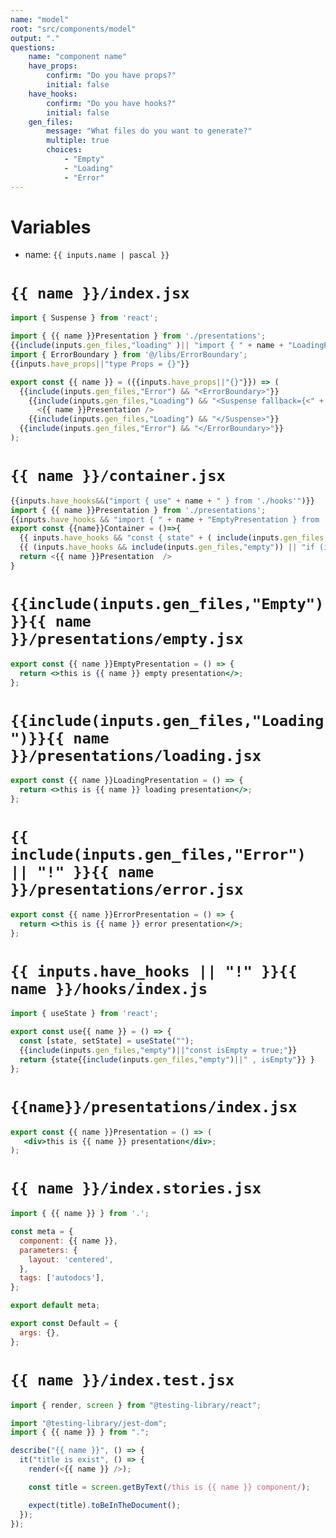 ```yaml
---
name: "model"
root: "src/components/model"
output: "."
questions:
    name: "component name"
    have_props:
        confirm: "Do you have props?"
        initial: false
    have_hooks:
        confirm: "Do you have hooks?"
        initial: false
    gen_files:
        message: "What files do you want to generate?"
        multiple: true
        choices:
            - "Empty"
            - "Loading"
            - "Error"
---
```


# Variables

-   name: `{{ inputs.name | pascal }}`

# `{{ name }}/index.jsx`

```jsx
import { Suspense } from 'react';

import { {{ name }}Presentation } from './presentations';
{{include(inputs.gen_files,"loading" )|| "import { " + name + "LoadingPresentation } from './presentations/loading'"}}
import { ErrorBoundary } from '@/libs/ErrorBoundary';
{{inputs.have_props||"type Props = {}"}}

export const {{ name }} = ({{inputs.have_props||"{}"}}) => (
  {{include(inputs.gen_files,"Error") && "<ErrorBoundary>"}}
    {{include(inputs.gen_files,"Loading") && "<Suspense fallback={<" + name + "LoadingPresentation />}>"}}
      <{{ name }}Presentation />
    {{include(inputs.gen_files,"Loading") && "</Suspense>"}}
  {{include(inputs.gen_files,"Error") && "</ErrorBoundary>"}}
);

```

# `{{ name }}/container.jsx`

```jsx
{{inputs.have_hooks&&("import { use" + name + " } from './hooks'")}}
import { {{ name }}Presentation } from './presentations';
{{inputs.have_hooks && "import { " + name + "EmptyPresentation } from './presentations/empty';"}}
export const {{name}}Container = ()=>{
  {{ inputs.have_hooks && "const { state" + ( include(inputs.gen_files,"empty") || ", isEmpty") + "} = use" + name + "()"}}
  {{ (inputs.have_hooks && include(inputs.gen_files,"empty")) || "if (isEmpty){return <" + name + "EmptyPresentation />;}"}}
  return <{{ name }}Presentation  />
}
```

# `{{include(inputs.gen_files,"Empty")}}{{ name }}/presentations/empty.jsx`

```jsx
export const {{ name }}EmptyPresentation = () => {
  return <>this is {{ name }} empty presentation</>;
};
```

# `{{include(inputs.gen_files,"Loading")}}{{ name }}/presentations/loading.jsx`

```jsx
export const {{ name }}LoadingPresentation = () => {
  return <>this is {{ name }} loading presentation</>;
};
```

# `{{ include(inputs.gen_files,"Error") || "!" }}{{ name }}/presentations/error.jsx`

```jsx
export const {{ name }}ErrorPresentation = () => {
  return <>this is {{ name }} error presentation</>;
};
```

# `{{ inputs.have_hooks || "!" }}{{ name }}/hooks/index.js`

```js
import { useState } from 'react';

export const use{{ name }} = () => {
  const [state, setState] = useState("");
  {{include(inputs.gen_files,"empty")||"const isEmpty = true;"}}
  return {state{{include(inputs.gen_files,"empty")||" , isEmpty"}} }
};
```

# `{{name}}/presentations/index.jsx`

```jsx
export const {{ name }}Presentation = () => (
   <div>this is {{ name }} presentation</div>;
);

```

# `{{ name }}/index.stories.jsx`

```jsx
import { {{ name }} } from '.';

const meta = {
  component: {{ name }},
  parameters: {
    layout: 'centered',
  },
  tags: ['autodocs'],
};

export default meta;

export const Default = {
  args: {},
};

```

# `{{ name }}/index.test.jsx`

```jsx
import { render, screen } from "@testing-library/react";

import "@testing-library/jest-dom";
import { {{ name }} } from ".";

describe("{{ name }}", () => {
  it("title is exist", () => {
    render(<{{ name }} />);

    const title = screen.getByText(/this is {{ name }} component/);

    expect(title).toBeInTheDocument();
  });
});

```
